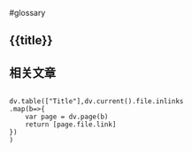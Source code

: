 #glossary


## {{title}}



## 相关文章

```dataviewjs

dv.table(["Title"],dv.current().file.inlinks
.map(b=>{
    var page = dv.page(b)
    return [page.file.link]
})
)

```
